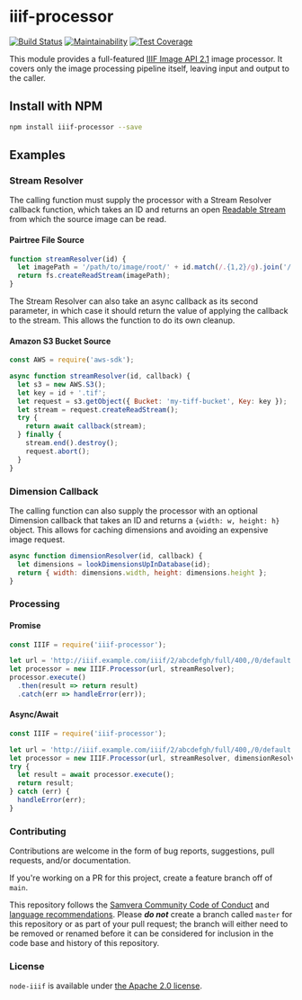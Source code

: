 # iiif-processor

[![Build Status](https://circleci.com/gh/samvera-labs/node-iiif.svg?style=svg)](https://circleci.com/gh/samvera-labs/node-iiif)
[![Maintainability](https://api.codeclimate.com/v1/badges/1f771d90d694b2798fb5/maintainability)](https://codeclimate.com/github/samvera-labs/node-iiif/maintainability)
[![Test Coverage](https://coveralls.io/repos/github/samvera-labs/node-iiif/badge.svg)](https://coveralls.io/github/samvera-labs/node-iiif)

This module provides a full-featured [IIIF Image API 2.1](https://iiif.io/api/image/2.1/) image processor. It covers only the image processing pipeline itself, leaving input and output to the caller.

## Install with NPM

```sh
npm install iiif-processor --save
```

## Examples

### Stream Resolver

The calling function must supply the processor with a Stream Resolver callback
function, which takes an ID and returns an open [Readable Stream](https://nodejs.org/api/stream.html#stream_class_stream_readable) from which the source image can be read.

#### Pairtree File Source
```javascript
function streamResolver(id) {
  let imagePath = '/path/to/image/root/' + id.match(/.{1,2}/g).join('/') + '/image.tif';
  return fs.createReadStream(imagePath);
}
```

The Stream Resolver can also take an async callback as its second parameter, in which
case it should return the value of applying the callback to the stream. This allows
the function to do its own cleanup.

#### Amazon S3 Bucket Source
```javascript
const AWS = require('aws-sdk');

async function streamResolver(id, callback) {
  let s3 = new AWS.S3();
  let key = id + '.tif';
  let request = s3.getObject({ Bucket: 'my-tiff-bucket', Key: key });
  let stream = request.createReadStream();
  try {
    return await callback(stream);
  } finally {
    stream.end().destroy();
    request.abort();
  }
}
```

### Dimension Callback

The calling function can also supply the processor with an optional Dimension
callback that takes an ID and returns a `{width: w, height: h}` object. This
allows for caching dimensions and avoiding an expensive image request.

```javascript
async function dimensionResolver(id, callback) {
  let dimensions = lookDimensionsUpInDatabase(id);
  return { width: dimensions.width, height: dimensions.height };
}
```

### Processing

#### Promise
```javascript
const IIIF = require('iiif-processor');

let url = 'http://iiif.example.com/iiif/2/abcdefgh/full/400,/0/default.jpg'
let processor = new IIIF.Processor(url, streamResolver);
processor.execute()
  .then(result => return result)
  .catch(err => handleError(err));
```

#### Async/Await
```javascript
const IIIF = require('iiif-processor');

let url = 'http://iiif.example.com/iiif/2/abcdefgh/full/400,/0/default.jpg'
let processor = new IIIF.Processor(url, streamResolver, dimensionResolver);
try {
  let result = await processor.execute();
  return result;
} catch (err) {
  handleError(err);
}
```

### Contributing

Contributions are welcome in the form of bug reports, suggestions, pull requests, and/or documentation.

If you're working on a PR for this project, create a feature branch off of `main`.

This repository follows the [Samvera Community Code of Conduct](https://samvera.atlassian.net/wiki/spaces/samvera/pages/405212316/Code+of+Conduct) and [language recommendations](https://github.com/samvera/maintenance/blob/main/templates/CONTRIBUTING.md#language).  Please ***do not*** create a branch called `master` for this repository or as part of your pull request; the branch will either need to be removed or renamed before it can be considered for inclusion in the code base and history of this repository.

### License

`node-iiif` is available under [the Apache 2.0 license](LICENSE).
